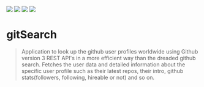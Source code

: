 <img src="https://img.shields.io/badge/build-passing-green"> <img src="https://img.shields.io/badge/version-1.-yellow"> <img src ="https://img.shields.io/badge/website-live-blue"> <img src="https://img.shields.io/badge/contributor-1-orange">

# gitSearch

> Application to look up the github user profiles worldwide using Github version 3 REST API's in a more efficient way than the dreaded github search.  Fetches the user data and detailed information about the specific user profile such as their latest repos, their intro, github stats(followers, following, hireable or not) and so on.
